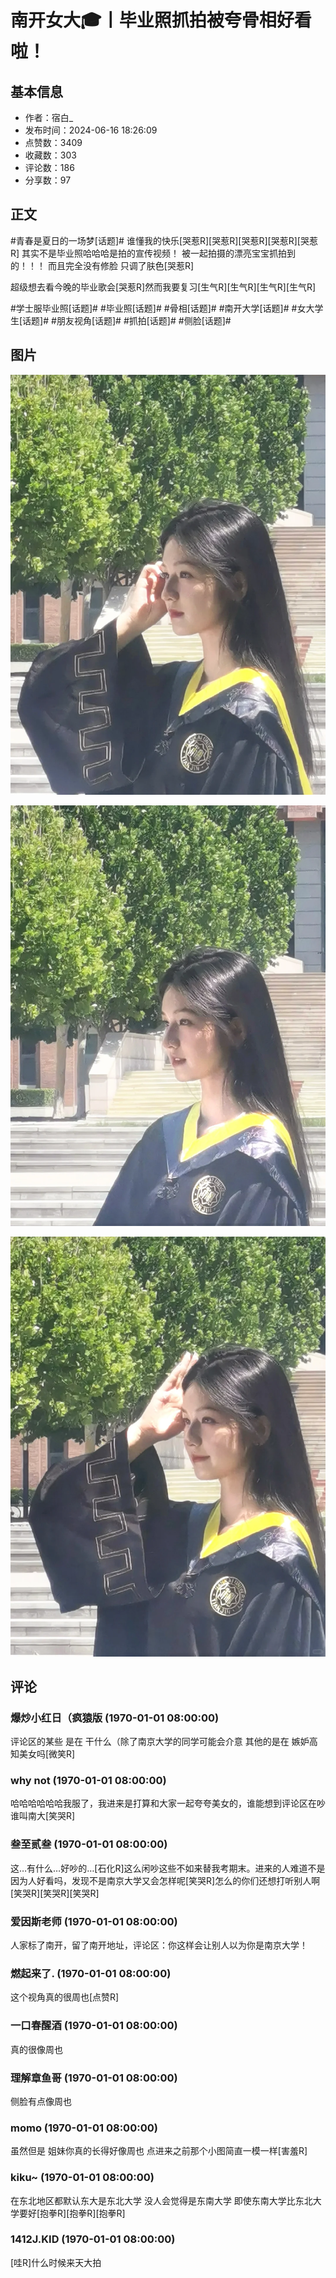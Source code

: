 # 南开女大🎓丨毕业照抓拍被夸骨相好看啦！

## 基本信息

- 作者：宿白_
- 发布时间：2024-06-16 18:26:09
- 点赞数：3409
- 收藏数：303
- 评论数：186
- 分享数：97

## 正文

#青春是夏日的一场梦[话题]#
谁懂我的快乐[哭惹R][哭惹R][哭惹R][哭惹R][哭惹R]
其实不是毕业照哈哈哈是拍的宣传视频！
被一起拍摄的漂亮宝宝抓拍到的！！！
而且完全没有修脸 只调了肤色[哭惹R]
	
超级想去看今晚的毕业歌会[哭惹R]然而我要复习[生气R][生气R][生气R][生气R]
	
#学士服毕业照[话题]# #毕业照[话题]# #骨相[话题]# #南开大学[话题]# #女大学生[话题]# #朋友视角[话题]# #抓拍[话题]# #侧脸[话题]#

## 图片

![图片](images/0e20a89982a30d8b5d46c44765bb2a89.jpg)

![图片](images/bcb4a7331b52d5846554fc0514b8d2cf.jpg)

![图片](images/61208b510228823e4531f1cd31943b12.jpg)

## 评论

### 爆炒小红日（疯猿版 (1970-01-01 08:00:00)

评论区的某些 是在 干什么（除了南京大学的同学可能会介意 其他的是在 嫉妒高知美女吗[微笑R]

### why not (1970-01-01 08:00:00)

哈哈哈哈哈哈我服了，我进来是打算和大家一起夸夸美女的，谁能想到评论区在吵谁叫南大[笑哭R]

### 叁至贰叁 (1970-01-01 08:00:00)

这…有什么…好吵的…[石化R]这么闲吵这些不如来替我考期末。进来的人难道不是因为人好看吗，发现不是南京大学又会怎样呢[笑哭R]怎么的你们还想打听别人啊[笑哭R][笑哭R][笑哭R]

### 爱因斯老师 (1970-01-01 08:00:00)

人家标了南开，留了南开地址，评论区：你这样会让别人以为你是南京大学！

### 燃起来了. (1970-01-01 08:00:00)

这个视角真的很周也[点赞R]

### 一口春醒酒 (1970-01-01 08:00:00)

真的很像周也

### 理解章鱼哥 (1970-01-01 08:00:00)

侧脸有点像周也

### momo (1970-01-01 08:00:00)

虽然但是 姐妹你真的长得好像周也 点进来之前那个小图简直一模一样[害羞R]

### kiku~ (1970-01-01 08:00:00)

在东北地区都默认东大是东北大学 没人会觉得是东南大学 即使东南大学比东北大学要好[抱拳R][抱拳R][抱拳R]

### 1412J.KID (1970-01-01 08:00:00)

[哇R]什么时候来天大拍

